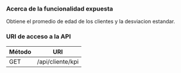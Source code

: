 ### Acerca de la funcionalidad expuesta
Obtiene el promedio de edad de los clientes y la desviacion estandar.

### URI de acceso a la API
| Método | URI |
|--------|-----|
|GET|/api/cliente/kpi|




